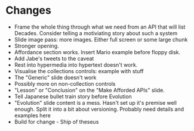 # Changes

* Frame the whole thing through what we need from an API that will list Decades. Consider telling a motiviating story about such a system
* Slide image pass: more images. Either full screen or some large chunk
* Stronger opening.
* Affordance section works. Insert Mario example before floppy disk.
* Add Jabe's tweets to the caveat
* Rest into hypermedia into hypertext doesn't work.
* Visualise the collections controls: example with stuff
* The "Generic" slide doesn't work
* Possibly more on non-collection controls
* "Lesson" or "Conclusion" on the "Make Afforded APIs" slide.
* Tell Japanese bullet train story before Evolution
* "Evolution" slide content is a mess. Hasn't set up it's premise well enough. Split it into a bit about versioning. Probably need details and examples here
* Build for change - Ship of theseus
